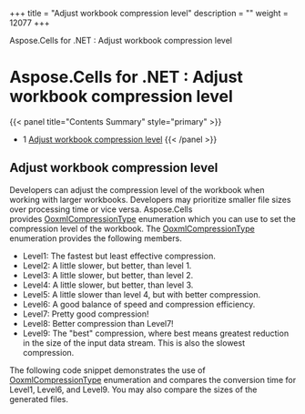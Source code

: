 +++
title = "Adjust workbook compression level" 
description = "" 
weight = 12077 
+++

Aspose.Cells for .NET : Adjust workbook compression level  

# Aspose.Cells for .NET : Adjust workbook compression level


{{< panel title="Contents Summary" style="primary" >}}
*   1 [Adjust workbook compression level](#Adjustworkbookcompressionlevel-Adjustworkbookcompressionlevel)
{{< /panel >}}
 

## Adjust workbook compression level

Developers can adjust the compression level of the workbook when working with larger workbooks. Developers may prioritize smaller file sizes over processing time or vice versa. Aspose.Cells provides [OoxmlCompressionType](https://apireference.aspose.com/net/cells/aspose.cells/ooxmlcompressiontype) enumeration which you can use to set the compression level of the workbook. The [OoxmlCompressionType](https://apireference.aspose.com/net/cells/aspose.cells/ooxmlcompressiontype) enumeration provides the following members.

*   Level1: The fastest but least effective compression.
*   Level2: A little slower, but better, than level 1.
*   Level3: A little slower, but better, than level 2.
*   Level4: A little slower, but better, than level 3.
*   Level5: A little slower than level 4, but with better compression.
*   Level6: A good balance of speed and compression efficiency.
*   Level7: Pretty good compression!
*   Level8: Better compression than Level7!
*   Level9: The "best" compression, where best means greatest reduction in the size of the input data stream. This is also the slowest compression.

The following code snippet demonstrates the use of [OoxmlCompressionType](https://apireference.aspose.com/net/cells/aspose.cells/ooxmlcompressiontype) enumeration and compares the conversion time for Level1, Level6, and Level9. You may also compare the sizes of the generated files.

